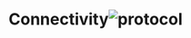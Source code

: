 # Connectivity![protocol](https://user-images.githubusercontent.com/120286388/232831926-f170ca05-0f1f-404d-abd1-46f6f2e9ef0b.png)
